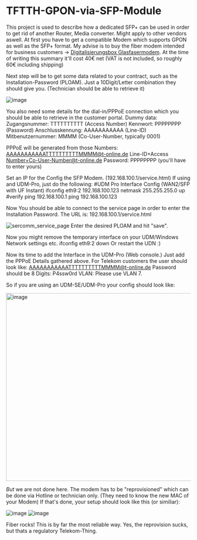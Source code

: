 # TFTTH-GPON-via-SFP-Module
This project is used to describe how a dedicated SFP+ can be used in order to get rid of another Router, Media converter. Might apply to other vendors aswell.
At first you have to get a compatible Modem which supports GPON as well as the SFP+ format.
My advise is to buy the fiber modem intended for business customers -> [Digitalisierungsbox Glasfasermodem](https://geschaeftskunden.telekom.de/internet-dsl/produkt/digitalisierungsbox-glasfasermodem-kaufen). At the time of writing this summary it'll cost 40€ net (VAT is not included, so roughly 60€ including shipping)

Next step will be to get some data related to your contract, such as the Installation-Password (PLOAM). Just a 10Digit/Letter combination they should give you. (Technician should be able to retrieve it)

![image](https://github.com/3DJupp/Telekom-FTTH-GPON-via-SFP-Module/assets/8407566/9db23155-5920-42de-9680-2bd091213414)

You also need some details for the dial-in/PPPoE connection which you should be able to retrieve in the customer portal.
Dummy data:
Zugangsnummer: TTTTTTTTTT (Access Number)
Kennwort:		PPPPPPPP (Password)
Anschlusskennung:	AAAAAAAAAAA (Line-ID)
Mitbenutzernummer:	MMMM (Co-User-Number, typically 0001)

PPPoE will be generated from those Numbers:
AAAAAAAAAAATTTTTTTTTTMMMM@t-online.de
Line-ID+Access Number+Co-User-Number@t-online.de
Password: PPPPPPPP (you'll have to enter yours)

Set an IP for the Config the SFP Modem. (192.168.100.1/service.html)
If using and UDM-Pro, just do the following:
#UDM Pro Interface Config (WAN2/SFP with UF Instant)
ifconfig eth9:2 192.168.100.123 netmask 255.255.255.0 up
#verify
ping 192.168.100.1
ping 192.168.100.123

Now You should be able to connect to the service page in order to enter the Installation Password.
The URL is: 192.168.100.1/service.html

![sercomm_service_page](https://github.com/3DJupp/Telekom-FTTH-GPON-via-SFP-Module/assets/8407566/722d9a5b-c4ba-4993-ad68-dda723e22953)
Enter the desired PLOAM and hit "save".

Now you might remove the temporary interface on your UDM/Windows Network settings etc. 
ifconfig eth9:2 down
Or restart the UDN :)

Now its time to add the Interface in the UDM-Pro (Web console.)
Just add the PPPoE Details gathered above. For Telekom customers the user should look like:
AAAAAAAAAAATTTTTTTTTTMMMM@t-online.de
Password should be 8 Digits:
P4ssw0rd
VLAN: Please use VLAN 7.

So if you are using an UDM-SE/UDM-Pro your config should look like:

<img width="511" alt="image" src="https://github.com/3DJupp/Telekom-FTTH-GPON-via-SFP-Module/assets/8407566/74b422a8-fc25-4a25-a333-7f2f27664c9c">

*But* we are not done here. The modem has to be "reprovisioned" which can be done via Hotline or technician only. (They need to know the new MAC of your Modem)
If that's done, your setup should look like this (or similiar):

![image](https://github.com/3DJupp/Telekom-FTTH-GPON-via-SFP-Module/assets/8407566/766431e6-cbc9-410e-bafa-49ca23a93d88)
![image](https://github.com/3DJupp/Telekom-FTTH-GPON-via-SFP-Module/assets/8407566/c427300d-fdbd-42dc-8658-094031f4361c)

Fiber rocks!
This is by far the most reliable way. Yes, the reprovision sucks, but thats a regulatory Telekom-Thing.
